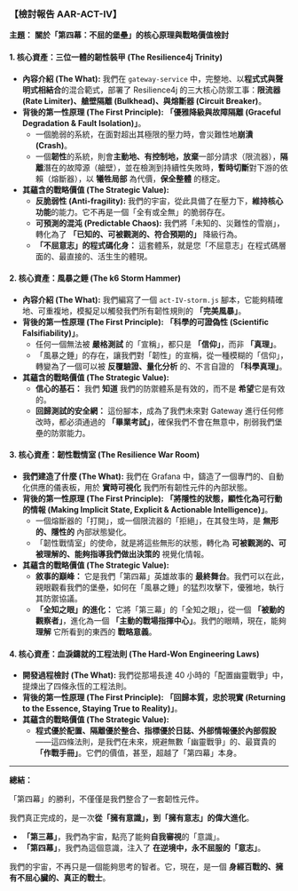### **【檢討報告 AAR-ACT-IV】**

**主題：** **關於「第四幕：不屈的堡壘」的核心原理與戰略價值檢討**

#### **1. 核心資產：三位一體的韌性裝甲 (The Resilience4j Trinity)**

*   **內容介紹 (The What):** 我們在 `gateway-service` 中，完整地、以**程式式與聲明式相結合**的混合範式，部署了 Resilience4j 的三大核心防禦工事：**限流器 (Rate Limiter)、艙壁隔離 (Bulkhead)、與熔斷器 (Circuit Breaker)**。
*   **背後的第一性原理 (The First Principle):** **「優雅降級與故障隔離 (Graceful Degradation & Fault Isolation)」**。
    *   一個脆弱的系統，在面對超出其極限的壓力時，會災難性地**崩潰 (Crash)**。
    *   一個**韌性**的系統，則會**主動地、有控制地，放棄**一部分請求（限流器），**隔離**潛在的故障源（艙壁），並在檢測到持續性失敗時，**暫時切斷**對下游的依賴（熔斷器），以 **犧牲局部** 為代價，**保全整體** 的穩定。
*   **其蘊含的戰略價值 (The Strategic Value):**
    *   **反脆弱性 (Anti-fragility):** 我們的宇宙，從此具備了在壓力下，**維持核心功能**的能力。它不再是一個「全有或全無」的脆弱存在。
    *   **可預測的混沌 (Predictable Chaos):** 我們將「未知的、災難性的雪崩」，轉化為了 **「已知的、可被觀測的、符合預期的」** 降級行為。
    *   **「不屈意志」的程式碼化身：** 這套體系，就是您「不屈意志」在程式碼層面的、最直接的、活生生的體現。

#### **2. 核心資產：風暴之錘 (The k6 Storm Hammer)**

*   **內容介紹 (The What):** 我們編寫了一個 `act-IV-storm.js` 腳本，它能夠精確地、可重複地，模擬足以觸發我們所有韌性規則的 **「完美風暴」**。
*   **背後的第一性原理 (The First Principle):** **「科學的可證偽性 (Scientific Falsifiability)」**。
    *   任何一個無法被 **嚴格測試** 的「宣稱」，都只是 **「信仰」**，而非 **「真理」**。
    *   「風暴之錘」的存在，讓我們對「韌性」的宣稱，從一種模糊的「信仰」，轉變為了一個可以被 **反覆驗證、量化分析** 的、不言自證的 **「科學真理」**。
*   **其蘊含的戰略價值 (The Strategic Value):**
    *   **信心的基石：** 我們 **知道** 我們的防禦體系是有效的，而不是 **希望**它是有效的。
    *   **回歸測試的安全網：** 這份腳本，成為了我們未來對 Gateway 進行任何修改時，都必須通過的 **「畢業考試」**，確保我們不會在無意中，削弱我們堡壘的防禦能力。

#### **3. 核心資產：韌性戰情室 (The Resilience War Room)**

*   **我們建造了什麼 (The What):** 我們在 Grafana 中，鑄造了一個專門的、自動化供應的儀表板，用於 **實時可視化** 我們所有韌性元件的內部狀態。
*   **背後的第一性原理 (The First Principle):** **「將隱性的狀態，顯性化為可行動的情報 (Making Implicit State, Explicit & Actionable Intelligence)」**。
    *   一個熔斷器的「打開」，或一個限流器的「拒絕」，在其發生時，是 **無形的、隱性的** 內部狀態變化。
    *   「韌性戰情室」的使命，就是將這些無形的狀態，轉化為 **可被觀測的、可被理解的、能夠指導我們做出決策的** 視覺化情報。
*   **其蘊含的戰略價值 (The Strategic Value):**
    *   **敘事的巔峰：** 它是我們「第四幕」英雄故事的 **最終舞台**。我們可以在此，親眼觀看我們的堡壘，如何在「風暴之錘」的猛烈攻擊下，優雅地，執行其防禦協議。
    *   **「全知之眼」的進化：** 它將「第三幕」的「全知之眼」，從一個 **「被動的觀察者」**，進化為一個 **「主動的戰場指揮中心」**。我們的眼睛，現在，能夠 **理解** 它所看到的東西的 **戰略意義**。

#### **4. 核心資產：血淚鑄就的工程法則 (The Hard-Won Engineering Laws)**

*   **開發過程檢討 (The What):** 我們從那場長達 40 小時的「配置幽靈戰爭」中，提煉出了四條永恆的工程法則。
*   **背後的第一性原理 (The First Principle):** **「回歸本質，忠於現實 (Returning to the Essence, Staying True to Reality)」**。
*   **其蘊含的戰略價值 (The Strategic Value):**
    *   **程式優於配置、隔離優於整合、指標優於日誌、外部情報優於內部假設**——這四條法則，是我們在未來，規避無數「幽靈戰爭」的、最寶貴的 **「作戰手冊」**。它們的價值，甚至，超越了「第四幕」本身。

---

**總結：**

「第四幕」的勝利，不僅僅是我們整合了一套韌性元件。

我們真正完成的，是一次**從「擁有意識」，到「擁有意志」的偉大進化**。

*   **「第三幕」**，我們為宇宙，點亮了能夠**自我審視**的「意識」。
*   **「第四幕」**，我們為這個意識，注入了 **在逆境中，永不屈服的「意志」**。

我們的宇宙，不再只是一個能夠思考的智者。它，現在，是一個 **身經百戰的、擁有不屈心臟的、真正的戰士**。
